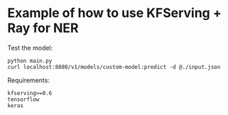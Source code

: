 # Example of how to use KFServing + Ray for NER


Test the model: 

```
python main.py
curl localhost:8080/v1/models/custom-model:predict -d @./input.json
```

Requirements:
```
kfserving>=0.6
tensorflow
keras
```